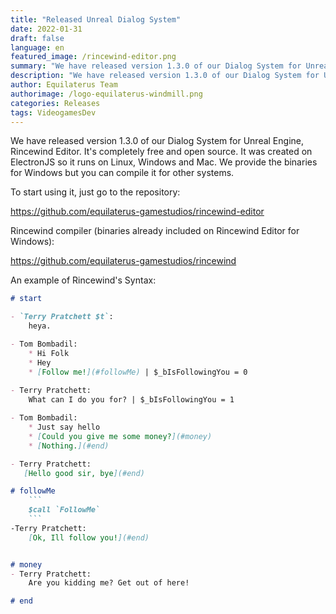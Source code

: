 ```yaml
---
title: "Released Unreal Dialog System"
date: 2022-01-31
draft: false
language: en
featured_image: /rincewind-editor.png
summary: "We have released version 1.3.0 of our Dialog System for Unreal Engine, Rincewind Editor."
description: "We have released version 1.3.0 of our Dialog System for Unreal Engine, Rincewind Editor."
author: Equilaterus Team
authorimage: /logo-equilaterus-windmill.png
categories: Releases
tags: VideogamesDev
---
```


We have released version 1.3.0 of our Dialog System for Unreal Engine, Rincewind Editor. It's completely free and open source. It was created on ElectronJS so it runs on Linux, Windows and Mac. We provide the binaries for Windows but you can compile it for other systems.

To start using it, just go to the repository:

https://github.com/equilaterus-gamestudios/rincewind-editor 

Rincewind compiler (binaries already included on Rincewind Editor for Windows):

https://github.com/equilaterus-gamestudios/rincewind 



An example of Rincewind's Syntax:

```md
# start

- `Terry Pratchett $t`:  
    heya.

- Tom Bombadil:
    * Hi Folk
    * Hey 
    * [Follow me!](#followMe) | $_bIsFollowingYou = 0
    
- Terry Pratchett:
    What can I do you for? | $_bIsFollowingYou = 1

- Tom Bombadil:
    * Just say hello
    * [Could you give me some money?](#money)
    * [Nothing.](#end)

- Terry Pratchett:
   [Hello good sir, bye](#end)

# followMe
    ```
    $call `FollowMe`
    ```
-Terry Pratchett:
    [Ok, Ill follow you!](#end)


# money
- Terry Pratchett:
    Are you kidding me? Get out of here!

# end
```

